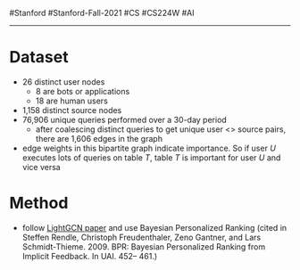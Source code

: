 #Stanford #Stanford-Fall-2021 #CS #CS224W #AI 
___
# Dataset
- 26 distinct user nodes
	- 8 are bots or applications
	- 18 are human users
- 1,158 distinct source nodes
- 76,906 unique queries performed over a 30-day period
	- after coalescing distinct queries to get unique user <> source pairs, there are 1,606 edges in the graph
- edge weights in this bipartite graph indicate importance. So if user $U$ executes lots of queries on table $T$, table $T$ is important for user $U$ and vice versa

# Method
- follow [LightGCN paper](https://arxiv.org/pdf/2002.02126.pdf) and use Bayesian Personalized Ranking (cited in Steffen Rendle, Christoph Freudenthaler, Zeno Gantner, and Lars Schmidt-Thieme. 2009. BPR: Bayesian Personalized Ranking from Implicit Feedback. In UAI. 452– 461.)